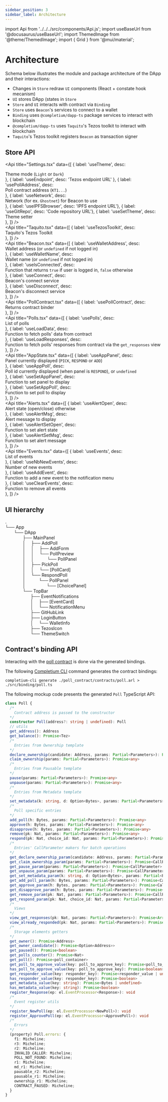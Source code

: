 ```yaml
---
sidebar_position: 3
sidebar_label: Architecture
---
```

import Api from '../../../src/components/Api.js';
import useBaseUrl from '@docusaurus/useBaseUrl';
import ThemedImage from '@theme/ThemedImage';
import { Grid } from '@mui/material';


# Architecture

Schema below illustrates the module and package architecture of the DApp and their interactions:

<Grid container>
<Grid md={1} xs={0} />
<Grid item md={7} xs={12}>
<ThemedImage
  alt="Buld DApp"
  width="100%"
  sources={{
    light: useBaseUrl('img/tutorial/dapp/dapp-light.svg'),
    dark: useBaseUrl('img/tutorial/dapp/dapp-dark.svg'),
  }}
/>
</Grid>
</Grid>

* Changes in `Store` redraw `UI` components (React + constate hook mecanism)
* `UI` stores DApp (states in `Store`
* `Store` and `UI` interacts with contract via `Binding`
* `Store` uses `Beacon`'s services to connect to a wallet
* `Binding` uses `@completium/dapp-ts` package services to interact with blockchain
* `@completium/dapp-ts` uses `Taquito`'s Tezos toolkit to interact with blockchain
* `Taquito`'s Tezos toolkit registers `Beacon` as transaction signer

## Store API

<Api title="Settings.tsx" data={[
  { label: 'useTheme', desc: <div>Theme mode (<code>Light</code> or <code>Dark</code>)</div> },
  { label: 'useEndpoint', desc: 'Tezos endpoint URL' },
  { label: 'usePollAddress', desc: <div>Poll contract address (<code>KT1...</code>)</div> },
  { label: 'useNetwork', desc: <div>Network (for ex. <code>Ghostnet</code>) for Beacon to use</div> },
  { label: 'useIPFSBrowser', desc: 'IPFS endpoint URL'},
  { label: 'useGitRepo', desc: 'Code repository URL'},
  { label: 'useSetTheme', desc: <div>Theme setter</div>},
]} />
<br/>
<Api title="Taquito.tsx" data={[
  { label: 'useTezosToolkit', desc: <div>Taquito's Tezos Toolkit</div> },
]} />
<br/>
<Api title="Beacon.tsx" data={[
  { label: 'useWalletAddress', desc: <div>Wallet address (or <code>undefined</code> if not logged in)</div> },
  { label: 'useWalletName', desc: <div>Wallet name (or <code>undefined</code> if not logged in)</div> },
  { label: 'useIsConnected', desc: <div>Function that returns <code>true</code> if user is logged in, <code>false</code> otherwise</div> },
  { label: 'useConnect', desc: <div>Beacon's connect service</div> },
  { label: 'useDisconnect', desc: <div>Beacon's disconnect service</div> },
]} />
<br />
<Api title="PollContract.tsx" data={[
  { label: 'usePollContract', desc: <div>Returns contract binder</div> },
]} />
<br />
<Api title="Polls.tsx" data={[
  { label: 'usePolls', desc: <div>List of polls</div> },
  { label: 'useLoadData', desc: <div>Function to fetch polls' data from contract</div> },
  { label: 'useLoadResponses', desc: <div>Function to fetch polls' responses from contract via the <code>get_responses</code> view</div> },
]} />
<br />
<Api title="AppState.tsx" data={[
  { label: 'useAppPanel', desc: <div>Panel currently displayed (<code>PICK</code>, <code>RESPOND</code> or <code>ADD</code>)</div> },
  { label: 'useAppPoll', desc: <div>Poll id currently displayed (when panel is <code>RESPOND</code>), or <code>undefined</code></div> },
  { label: 'useSetAppPanel', desc: <div>Function to set panel to display</div> },
  { label: 'useSetAppPoll', desc: <div>Function to set poll to display</div> },
]} />
<br />
<Api title="Alerts.tsx" data={[
  { label: 'useAlertOpen', desc: <div>Alert state (open/close) otherwise</div> },
  { label: 'useAlertMsg', desc: <div>Alert message to display</div> },
  { label: 'useAlertSetOpen', desc: <div>Function to set alert state</div> },
  { label: 'useAlertSetMsg', desc: <div>Function to set alert message</div> },
]} />
<br />
<Api title="Events.tsx" data={[
  { label: 'useEvents', desc: <div>List of events</div> },
  { label: 'useNbNewEvents', desc: <div>Number of new events</div> },
  { label: 'useAddEvent', desc: <div>Function to add a new event to the notification menu</div> },
  { label: 'useClearEvents', desc: <div>Function to remove all events</div> },
]} />
<br />

## UI hierarchy

<div style={{ lineHeight : '20px', fontFamily: 'Roboto Mono' }}>

.<br/>
└── App<br/>
    &ensp;&ensp;&ensp;&ensp;└── DApp<br/>
        &ensp;&ensp;&ensp;&ensp;&ensp;&ensp;&ensp;&ensp;├── MainPanel<br/>
        &ensp;&ensp;&ensp;&ensp;&ensp;&ensp;&ensp;&ensp;│   &ensp;&ensp;├── AddPoll<br/>
        &ensp;&ensp;&ensp;&ensp;&ensp;&ensp;&ensp;&ensp;│   &ensp;&ensp;│   &ensp;&ensp;├── AddForm<br/>
        &ensp;&ensp;&ensp;&ensp;&ensp;&ensp;&ensp;&ensp;│   &ensp;&ensp;│   &ensp;&ensp;└── PollPreview<br/>
        &ensp;&ensp;&ensp;&ensp;&ensp;&ensp;&ensp;&ensp;│   &ensp;&ensp;│   &ensp;&ensp;    &ensp;&ensp;&ensp;└── PollPanel<br/>
        &ensp;&ensp;&ensp;&ensp;&ensp;&ensp;&ensp;&ensp;│   &ensp;&ensp;├── PickPoll<br/>
        &ensp;&ensp;&ensp;&ensp;&ensp;&ensp;&ensp;&ensp;│   &ensp;&ensp;│   &ensp;&ensp;└── [PollCard]<br/>
        &ensp;&ensp;&ensp;&ensp;&ensp;&ensp;&ensp;&ensp;│   &ensp;&ensp;└── RespondPoll<br/>
        &ensp;&ensp;&ensp;&ensp;&ensp;&ensp;&ensp;&ensp;│   &ensp;&ensp;    &ensp;&ensp;&ensp;└── PollPanel<br/>
        &ensp;&ensp;&ensp;&ensp;&ensp;&ensp;&ensp;&ensp;│   &ensp;&ensp;    &ensp;&ensp;&ensp;&ensp;&ensp;&ensp;    └── [ChoicePanel]<br/>
        &ensp;&ensp;&ensp;&ensp;&ensp;&ensp;&ensp;&ensp;└── TopBar<br/>
        &ensp;&ensp;&ensp;&ensp;&ensp;&ensp;&ensp;&ensp;    &ensp;&ensp;&ensp;├── EventNotifications<br/>
        &ensp;&ensp;&ensp;&ensp;&ensp;&ensp;&ensp;&ensp;    &ensp;&ensp;&ensp;│   &ensp;&ensp;├── [EventCard]<br/>
        &ensp;&ensp;&ensp;&ensp;&ensp;&ensp;&ensp;&ensp;    &ensp;&ensp;&ensp;│   &ensp;&ensp;└── NotificationMenu<br/>
        &ensp;&ensp;&ensp;&ensp;&ensp;&ensp;&ensp;&ensp;    &ensp;&ensp;&ensp;├── GitHubLink<br/>
        &ensp;&ensp;&ensp;&ensp;&ensp;&ensp;&ensp;&ensp;    &ensp;&ensp;&ensp;├── LoginButton<br/>
        &ensp;&ensp;&ensp;&ensp;&ensp;&ensp;&ensp;&ensp;    &ensp;&ensp;&ensp;│   &ensp;&ensp;└── WalletInfo<br/>
        &ensp;&ensp;&ensp;&ensp;&ensp;&ensp;&ensp;&ensp;    &ensp;&ensp;&ensp;├── TezosIcon<br/>
        &ensp;&ensp;&ensp;&ensp;&ensp;&ensp;&ensp;&ensp;    &ensp;&ensp;&ensp;└── ThemeSwitch<br/>
</div>


## Contract's binding API

Interacting with the [poll contract](/docs/dapps/example/contract) is done via the generated bindings.

The following [Completium CLI](https://completium.com/docs/cli/) command generates the contract bindings:
```
completium-cli generate ./poll_contract/contracts/poll.arl > ./src/binding/poll.ts
```

The following mockup code presents the generated `Poll` TypeScript API:

```ts
class Poll {
  /*
    Contract address is passed to the constructor
  */
  constructor Poll(address?: string | undefined): Poll
  // utils
  get_address(): Address
  get_balance(): Promise<Tez>
  /*
    Entries from Ownership template
  */
  declare_ownership(candidate: Address, params: Partial<Parameters>): Promise<any>
  claim_ownership(params: Partial<Parameters>): Promise<any>
  /*
    Entries from Pausable template
  */
  pause(params: Partial<Parameters>): Promise<any>
  unpause(params: Partial<Parameters>): Promise<any>
  /*
    Entries from Metadata template
  */
  set_metadata(k: string, d: Option<Bytes>, params: Partial<Parameters>): Promise<any>
  /*
    Poll specific entries
  */
  add_poll(h: Bytes, params: Partial<Parameters>): Promise<any>
  approve(h: Bytes, params: Partial<Parameters>): Promise<any>
  disapprove(h: Bytes, params: Partial<Parameters>): Promise<any>
  remove(pk: Nat, params: Partial<Parameters>): Promise<any>
  respond(pk: Nat, choice_id: Nat, params: Partial<Parameters>): Promise<any>
  /*
    Entries' CallParameter makers for batch operations
  */
  get_declare_ownership_param(candidate: Address, params: Partial<Parameters>): Promise<CallParameter>
  get_claim_ownership_param(params: Partial<Parameters>): Promise<CallParameter>
  get_pause_param(params: Partial<Parameters>): Promise<CallParameter>
  get_unpause_param(params: Partial<Parameters>): Promise<CallParameter>
  get_set_metadata_param(k: string, d: Option<Bytes>, params: Partial<Parameters>): Promise<CallParameter>
  get_add_poll_param(h: Bytes, params: Partial<Parameters>): Promise<CallParameter>
  get_approve_param(h: Bytes, params: Partial<Parameters>): Promise<CallParameter>
  get_disapprove_param(h: Bytes, params: Partial<Parameters>): Promise<CallParameter>
  get_remove_param(pk: Nat, params: Partial<Parameters>): Promise<CallParameter>
  get_respond_param(pk: Nat, choice_id: Nat, params: Partial<Parameters>): Promise<CallParameter>
  /*
    Views
  */
  view_get_responses(pk: Nat, params: Partial<Parameters>): Promise<Array<[ Nat, Nat ]>>
  view_already_responded(pk: Nat, params: Partial<Parameters>): Promise<boolean>
  /*
    Storage elements getters
  */
  get_owner(): Promise<Address>
  get_owner_candidate(): Promise<Option<Address>>
  get_paused(): Promise<boolean>
  get_polls_counter(): Promise<Nat>
  get_poll(): Promise<poll_container>
  get_poll_to_approve_value(key: poll_to_approve_key): Promise<poll_to_approve_value | undefined>
  has_poll_to_approve_value(key: poll_to_approve_key): Promise<boolean>
  get_responder_value(key: responder_key): Promise<responder_value | undefined>
  has_responder_value(key: responder_key): Promise<boolean>
  get_metadata_value(key: string): Promise<Bytes | undefined>
  has_metadata_value(key: string): Promise<boolean>
  register_Response(ep: el.EventProcessor<Response>): void
  /*
    Event register utils
  */
  register_NewPoll(ep: el.EventProcessor<NewPoll>): void
  register_ApprovePoll(ep: el.EventProcessor<ApprovePoll>): void
  /*
    Errors
  */
  (property) Poll.errors: {
    f1: Micheline;
    r3: Micheline;
    r2: Micheline;
    INVALID_CALLER: Micheline;
    POLL_NOT_FOUND: Micheline;
    r1: Micheline;
    md_r1: Micheline;
    pausable_r2: Micheline;
    pausable_r1: Micheline;
    ownership_r1: Micheline;
    CONTRACT_PAUSED: Micheline;
  }
}
```

